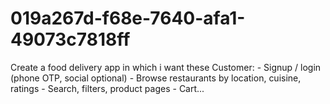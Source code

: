 # 019a267d-f68e-7640-afa1-49073c7818ff
Create a food delivery app in which i want these Customer: - Signup / login (phone OTP, social optional) - Browse restaurants by location, cuisine,   ratings - Search, filters, product pages - Cart...
